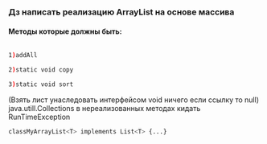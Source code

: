 ### Дз написать реализацию ArrayList на основе массива
#### Методы которые должны быть:
```bash

1)addAll

2)static void copy

3)static void sort
```

(Взять лист унаследовать интерфейсом void ничего если ссылку то null)
java.utill.Collections в нереализованных методах кидать RunTimeException 
 ```bash
 classMyArrayList<T> implements List<T> {...}
 ```
